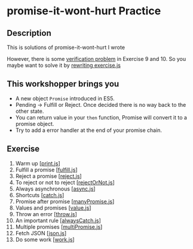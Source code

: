 # promise-it-wont-hurt Practice

## Description
This is solutions of promise-it-wont-hurt I wrote

However, there is some [verification problem](https://github.com/stevekane/promise-it-wont-hurt/issues/102) in Exercise 9 and 10.
So you maybe want to solve it by [rewriting exercise.js](https://github.com/stevekane/promise-it-wont-hurt/pull/98/commits/18662a8272c72095bf3d957c0f8f188cdbc1726f)

## This workshopper brings you
- A new object `Promise` introduced in ES5.
- Pending -> Fulfill or Reject. Once decided there is no way back to the other state.
- You can return value in your `then` function, Promise will convert it to a promise object.
- Try to add a error handler at the end of your promise chain.

## Exercise
1. Warm up [[print.js](print.js)]
2. Fulfill a promise [[fulfill.js](fulfill.js)]
3. Reject a promise [[reject.js](reject.js)]
4. To reject or not to reject [[rejectOrNot.js](rejectOrNot.js)]
5. Always asynchronous [[async.js](async.js)]
6. Shortcuts [[catch.js](catch.js)]
7. Promise after promise [[manyPromise.js](manyPromise.js)]
8. Values and promises [[value.js](value.js)]
9. Throw an error [[throw.js](throw.js)]
10. An important rule [[alwaysCatch.js](alwaysCatch.js)]
11. Multiple promises [[multiPromise.js](multiPromise.js)]
12. Fetch JSON [[json.js](json.js)]
13. Do some work [[work.js](work.js)]
